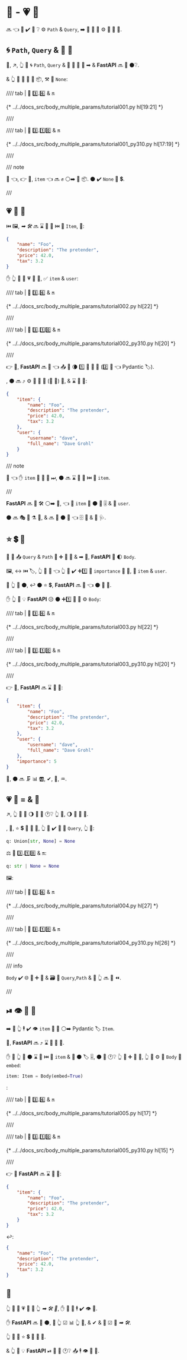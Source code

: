 # 💪 - 💗 🔢

🔜 👈 👥 ✔️ 👀 ❔ ⚙️ `Path` &amp; `Query`, ➡️ 👀 🌅 🏧 ⚙️ 📨 💪 📄.

## 🌀 `Path`, `Query` &amp; 💪 🔢

🥇, ↗️, 👆 💪 🌀 `Path`, `Query` &amp; 📨 💪 🔢 📄 ➡ &amp; **FastAPI** 🔜 💭 ⚫️❔.

&amp; 👆 💪 📣 💪 🔢 📦, ⚒ 🔢 `None`:

//// tab | 🐍 3️⃣.6️⃣ &amp; 🔛

{* ../../docs_src/body_multiple_params/tutorial001.py hl[19:21] *}


////

//// tab | 🐍 3️⃣.1️⃣0️⃣ &amp; 🔛

{* ../../docs_src/body_multiple_params/tutorial001_py310.py hl[17:19] *}


////

/// note

👀 👈, 👉 💼, `item` 👈 🔜 ✊ ⚪️➡️ 💪 📦. ⚫️ ✔️ `None` 🔢 💲.

///

## 💗 💪 🔢

⏮️ 🖼, *➡ 🛠️* 🔜 ⌛ 🎻 💪 ⏮️ 🔢 `Item`, 💖:

```JSON
{
    "name": "Foo",
    "description": "The pretender",
    "price": 42.0,
    "tax": 3.2
}
```

✋️ 👆 💪 📣 💗 💪 🔢, ✅ `item` &amp; `user`:

//// tab | 🐍 3️⃣.6️⃣ &amp; 🔛

{* ../../docs_src/body_multiple_params/tutorial002.py hl[22] *}


////

//// tab | 🐍 3️⃣.1️⃣0️⃣ &amp; 🔛

{* ../../docs_src/body_multiple_params/tutorial002_py310.py hl[20] *}


////

👉 💼, **FastAPI** 🔜 👀 👈 📤 🌅 🌘 1️⃣ 💪 🔢 🔢 (2️⃣ 🔢 👈 Pydantic 🏷).

, ⚫️ 🔜 ⤴️ ⚙️ 🔢 📛 🔑 (🏑 📛) 💪, &amp; ⌛ 💪 💖:

```JSON
{
    "item": {
        "name": "Foo",
        "description": "The pretender",
        "price": 42.0,
        "tax": 3.2
    },
    "user": {
        "username": "dave",
        "full_name": "Dave Grohl"
    }
}
```

/// note

👀 👈 ✋️ `item` 📣 🎏 🌌 ⏭, ⚫️ 🔜 ⌛ 🔘 💪 ⏮️ 🔑 `item`.

///

**FastAPI** 🔜 🏧 🛠️ ⚪️➡️ 📨, 👈 🔢 `item` 📨 ⚫️ 🎯 🎚 &amp; 🎏 `user`.

⚫️ 🔜 🎭 🔬 ⚗ 💽, &amp; 🔜 📄 ⚫️ 💖 👈 🗄 🔗 &amp; 🏧 🩺.

## ⭐ 💲 💪

🎏 🌌 📤 `Query` &amp; `Path` 🔬 ➕ 💽 🔢 &amp; ➡ 🔢, **FastAPI** 🚚 🌓 `Body`.

🖼, ↔ ⏮️ 🏷, 👆 💪 💭 👈 👆 💚 ✔️ ➕1️⃣ 🔑 `importance` 🎏 💪, 🥈 `item` &amp; `user`.

🚥 👆 📣 ⚫️, ↩️ ⚫️ ⭐ 💲, **FastAPI** 🔜 🤔 👈 ⚫️ 🔢 🔢.

✋️ 👆 💪 💡 **FastAPI** 😥 ⚫️ ➕1️⃣ 💪 🔑 ⚙️ `Body`:

//// tab | 🐍 3️⃣.6️⃣ &amp; 🔛

{* ../../docs_src/body_multiple_params/tutorial003.py hl[22] *}


////

//// tab | 🐍 3️⃣.1️⃣0️⃣ &amp; 🔛

{* ../../docs_src/body_multiple_params/tutorial003_py310.py hl[20] *}


////

👉 💼, **FastAPI** 🔜 ⌛ 💪 💖:

```JSON
{
    "item": {
        "name": "Foo",
        "description": "The pretender",
        "price": 42.0,
        "tax": 3.2
    },
    "user": {
        "username": "dave",
        "full_name": "Dave Grohl"
    },
    "importance": 5
}
```

🔄, ⚫️ 🔜 🗜 📊 🆎, ✔, 📄, ♒️.

## 💗 💪 = &amp; 🔢

↗️, 👆 💪 📣 🌖 🔢 🔢 🕐❔ 👆 💪, 🌖 🙆 💪 🔢.

, 🔢, ⭐ 💲 🔬 🔢 🔢, 👆 🚫 ✔️ 🎯 🚮 `Query`, 👆 💪:

```Python
q: Union[str, None] = None
```

⚖️ 🐍 3️⃣.1️⃣0️⃣ &amp; 🔛:

```Python
q: str | None = None
```

🖼:

//// tab | 🐍 3️⃣.6️⃣ &amp; 🔛

{* ../../docs_src/body_multiple_params/tutorial004.py hl[27] *}


////

//// tab | 🐍 3️⃣.1️⃣0️⃣ &amp; 🔛

{* ../../docs_src/body_multiple_params/tutorial004_py310.py hl[26] *}


////

/// info

`Body` ✔️ 🌐 🎏 ➕ 🔬 &amp; 🗃 🔢 `Query`,`Path` &amp; 🎏 👆 🔜 👀 ⏪.

///

## ⏯ 👁 💪 🔢

➡️ 💬 👆 🕴 ✔️ 👁 `item` 💪 🔢 ⚪️➡️ Pydantic 🏷 `Item`.

🔢, **FastAPI** 🔜 ⤴️ ⌛ 🚮 💪 🔗.

✋️ 🚥 👆 💚 ⚫️ ⌛ 🎻 ⏮️ 🔑 `item` &amp; 🔘 ⚫️ 🏷 🎚, ⚫️ 🔨 🕐❔ 👆 📣 ➕ 💪 🔢, 👆 💪 ⚙️ 🎁 `Body` 🔢 `embed`:

```Python
item: Item = Body(embed=True)
```

:

//// tab | 🐍 3️⃣.6️⃣ &amp; 🔛

{* ../../docs_src/body_multiple_params/tutorial005.py hl[17] *}


////

//// tab | 🐍 3️⃣.1️⃣0️⃣ &amp; 🔛

{* ../../docs_src/body_multiple_params/tutorial005_py310.py hl[15] *}


////

👉 💼 **FastAPI** 🔜 ⌛ 💪 💖:

```JSON hl_lines="2"
{
    "item": {
        "name": "Foo",
        "description": "The pretender",
        "price": 42.0,
        "tax": 3.2
    }
}
```

↩️:

```JSON
{
    "name": "Foo",
    "description": "The pretender",
    "price": 42.0,
    "tax": 3.2
}
```

## 🌃

👆 💪 🚮 💗 💪 🔢 👆 *➡ 🛠️ 🔢*, ✋️ 📨 💪 🕴 ✔️ 👁 💪.

✋️ **FastAPI** 🔜 🍵 ⚫️, 🤝 👆 ☑ 📊 👆 🔢, &amp; ✔ &amp; 📄 ☑ 🔗 *➡ 🛠️*.

👆 💪 📣 ⭐ 💲 📨 🍕 💪.

&amp; 👆 💪 💡 **FastAPI** ⏯ 💪 🔑 🕐❔ 📤 🕴 👁 🔢 📣.
